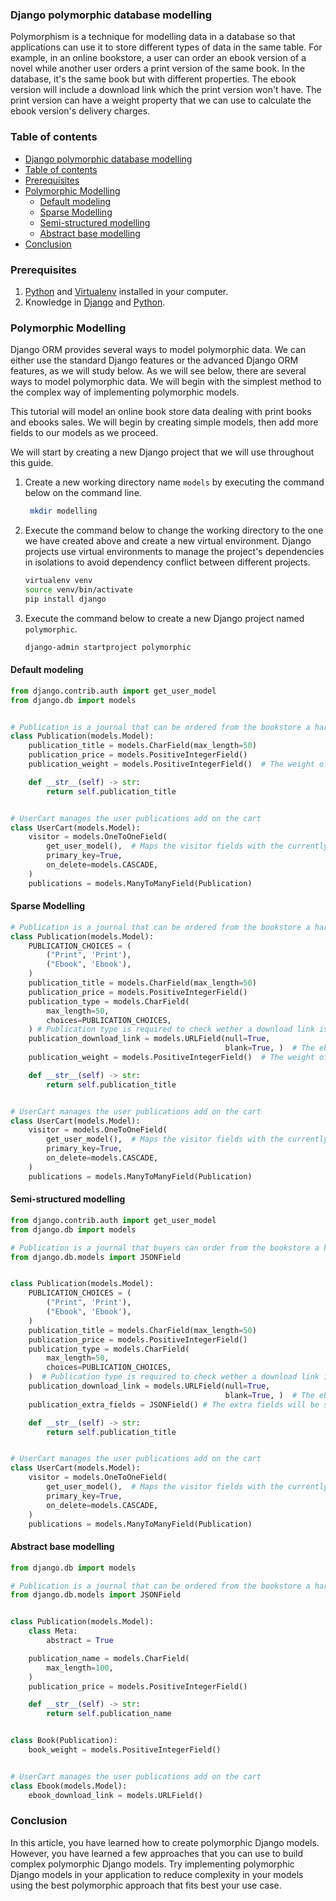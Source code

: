 ### Django polymorphic database modelling
Polymorphism is a technique for modelling data in a database so that applications can use it to store different types of data in the same table. For example, in an online bookstore, a user can order an ebook version of a novel while another user orders a print version of the same book. In the database, it's the same book but with different properties. The ebook version will include a download link which the print version won't have. The print version can have a weight property that we can use to calculate the ebook version's delivery charges.

### Table of contents
- [Django polymorphic database modelling](#django-polymorphic-database-modelling)
- [Table of contents](#table-of-contents)
- [Prerequisites](#prerequisites)
- [Polymorphic Modelling](#polymorphic-modelling)
  - [Default modeling](#default-modeling)
  - [Sparse Modelling](#sparse-modelling)
  - [Semi-structured modelling](#semi-structured-modelling)
  - [Abstract base modelling](#abstract-base-modelling)
- [Conclusion](#conclusion)
  
### Prerequisites
1. [Python](https://www.python.org/) and [Virtualenv](https://virtualenv.pypa.io/en/latest/) installed in your computer.
2. Knowledge in [Django](https://docs.djangoproject.com/en/4.0/intro/overview/) and [Python](https://www.python.org/).
   
### Polymorphic Modelling
Django ORM provides several ways to model polymorphic data. We can either use the standard Django features or the advanced Django ORM features, as we will study below. As we will see below, there are several ways to model polymorphic data. We will begin with the simplest method to the complex way of implementing polymorphic models.

This tutorial will model an online book store data dealing with print books and ebooks sales. We will begin by creating simple models, then add more fields to our models as we proceed.

We will start by creating a new Django project that we will use throughout this guide. 

1. Create a new working directory name `models` by executing the command below on the command line.
   ```bash
    mkdir modelling
   ```
2. Execute the command below to change the working directory to the one we have created above and create a new virtual environment. Django projects use virtual environments to manage the project's dependencies in isolations to avoid dependency conflict between different projects.
   ```bash
   virtualenv venv
   source venv/bin/activate
   pip install django
   ```
3. Execute the command below to create a new Django project named `polymorphic`.
   ```bash
   django-admin startproject polymorphic
   ```

#### Default modeling
```python
from django.contrib.auth import get_user_model
from django.db import models


# Publication is a journal that can be ordered from the bookstore a hard copy file
class Publication(models.Model):
    publication_title = models.CharField(max_length=50)
    publication_price = models.PositiveIntegerField()
    publication_weight = models.PositiveIntegerField()  # The weight of the print publication is required for calculations of the delivery fees

    def __str__(self) -> str:
        return self.publication_title


# UserCart manages the user publications add on the cart
class UserCart(models.Model):
    visitor = models.OneToOneField(
        get_user_model(),  # Maps the visitor fields with the currently logged-in user
        primary_key=True,
        on_delete=models.CASCADE,
    )
    publications = models.ManyToManyField(Publication)

```
#### Sparse Modelling
```python
# Publication is a journal that can be ordered from the bookstore a hard copy file
class Publication(models.Model):
    PUBLICATION_CHOICES = (
        ("Print", 'Print'),
        ("Ebook", 'Ebook'),
    )
    publication_title = models.CharField(max_length=50)
    publication_price = models.PositiveIntegerField()
    publication_type = models.CharField(
        max_length=50,
        choices=PUBLICATION_CHOICES,
    ) # Publication type is required to check wether a download link is required for the publication
    publication_download_link = models.URLField(null=True,
                                                blank=True, )  # The ebook publications require a download link that can be used to download the book
    publication_weight = models.PositiveIntegerField()  # The weight of the print publication is required for calculations of the delivery fees

    def __str__(self) -> str:
        return self.publication_title


# UserCart manages the user publications add on the cart
class UserCart(models.Model):
    visitor = models.OneToOneField(
        get_user_model(),  # Maps the visitor fields with the currently logged-in user
        primary_key=True,
        on_delete=models.CASCADE,
    )
    publications = models.ManyToManyField(Publication)
```
#### Semi-structured modelling
```python
from django.contrib.auth import get_user_model
from django.db import models

# Publication is a journal that buyers can order from the bookstore a hard copy file
from django.db.models import JSONField


class Publication(models.Model):
    PUBLICATION_CHOICES = (
        ("Print", 'Print'),
        ("Ebook", 'Ebook'),
    )
    publication_title = models.CharField(max_length=50)
    publication_price = models.PositiveIntegerField()
    publication_type = models.CharField(
        max_length=50,
        choices=PUBLICATION_CHOICES,
    )  # Publication type is required to check wether a download link is required for the publication
    publication_download_link = models.URLField(null=True,
                                                blank=True, )  # The ebook publications require a download link that can be used to download the book
    publication_extra_fields = JSONField() # The extra fields will be stored in the database as Json field

    def __str__(self) -> str:
        return self.publication_title


# UserCart manages the user publications add on the cart
class UserCart(models.Model):
    visitor = models.OneToOneField(
        get_user_model(),  # Maps the visitor fields with the currently logged-in user
        primary_key=True,
        on_delete=models.CASCADE,
    )
    publications = models.ManyToManyField(Publication)

```
#### Abstract base modelling
```python
from django.db import models

# Publication is a journal that can be ordered from the bookstore a hard copy file
from django.db.models import JSONField


class Publication(models.Model):
    class Meta:
        abstract = True

    publication_name = models.CharField(
        max_length=100,
    )
    publication_price = models.PositiveIntegerField()

    def __str__(self) -> str:
        return self.publication_name


class Book(Publication):
    book_weight = models.PositiveIntegerField()


# UserCart manages the user publications add on the cart
class Ebook(models.Model):
    ebook_download_link = models.URLField()
```
### Conclusion
In this article, you have learned how to create polymorphic Django models. However, you have learned a few approaches that you can use to build complex polymorphic Django models. Try implementing polymorphic Django models in your application to reduce complexity in your models using the best polymorphic approach that fits best your use case.
